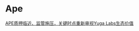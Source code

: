 # Ape

[APE质押临近、监管施压，关键时点重新审视Yuga Labs生态价值](https://mirror.xyz/mintventures.eth/-7K\_EC3fu6-YS2gXYSlqi6oX39-QKHJ-DGgRrKdX7RI)
